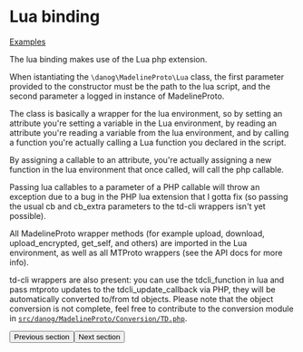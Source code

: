 # Lua binding

[Examples](https://github.com/danog/MadelineProto/tree/master/lua)  

The lua binding makes use of the Lua php extension.

When istantiating the `\danog\MadelineProto\Lua` class, the first parameter provided to the constructor must be the path to the lua script, and the second parameter a logged in instance of MadelineProto.

The class is basically a wrapper for the lua environment, so by setting an attribute you're setting a variable in the Lua environment, by reading an attribute you're reading a variable from the lua environment, and by calling a function you're actually calling a Lua function you declared in the script.

By assigning a callable to an attribute, you're actually assigning a new function in the lua environment that once called, will call the php callable.

Passing lua callables to a parameter of a PHP callable will throw an exception due to a bug in the PHP lua extension that I gotta fix (so passing the usual cb and cb_extra parameters to the td-cli wrappers isn't yet possible).

All MadelineProto wrapper methods (for example upload, download, upload_encrypted, get_self, and others) are imported in the Lua environment, as well as all MTProto wrappers (see the API docs for more info).  

td-cli wrappers are also present: you can use the tdcli_function in lua and pass mtproto updates to the tdcli_update_callback via PHP, they will be automatically converted to/from td objects. Please note that the object conversion is not complete, feel free to contribute to the conversion module in [`src/danog/MadelineProto/Conversion/TD.php`](https://github.com/danog/MadelineProto/raw/master/src/danog/MadelineProto/TL/Conversion/TD.php).

<amp-form method="GET" target="_top" action="https://docs.madelineproto.xyz/docs/SECRET_CHATS.html"><input type="submit" value="Previous section" /></form><amp-form action="https://docs.madelineproto.xyz/docs/PROXY.html" method="GET" target="_top"><input type="submit" value="Next section" /></form>